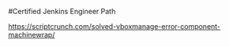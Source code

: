 #Certified Jenkins Engineer Path

https://scriptcrunch.com/solved-vboxmanage-error-component-machinewrap/
